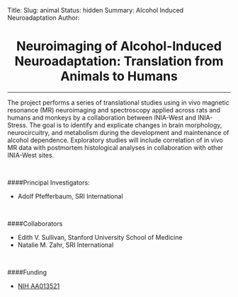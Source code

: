 Title:
Slug: animal
Status: hidden
Summary: Alcohol Induced Neuroadaptation
Author:

<h1 align="middle">Neuroimaging of Alcohol-Induced Neuroadaptation: Translation from Animals to Humans</h1>

---

The project performs a series of translational studies using in vivo magnetic resonance (MR) neuroimaging and spectroscopy applied across rats and humans and monkeys by a collaboration between INIA-West and INIA-Stress. The goal is to identify and explicate changes in brain morphology, neurocircuitry, and metabolism during the development and maintenance of alcohol dependence. Exploratory studies will include correlation of in vivo MR data with postmortem histological analyses in collaboration with other INIA-West sites.

<br />

####Principal Investigators:  

* Adolf Pfefferbaum, SRI International

<br />

####Collaborators

* Edith V. Sullivan, Stanford University School of Medicine
* Natalie M. Zahr, SRI International

<br />

####Funding

 * [NIH AA013521][animal]

[animal]: https://projectreporter.nih.gov/project_info_description.cfm?aid=8901717&icde=29447440
